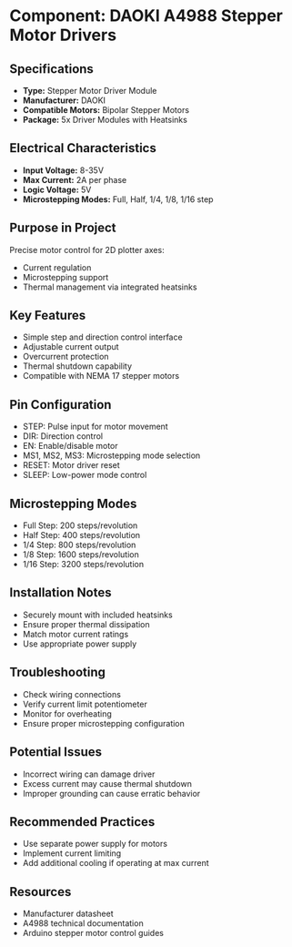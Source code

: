 # Component: DAOKI A4988 Stepper Motor Drivers

## Specifications
- **Type:** Stepper Motor Driver Module
- **Manufacturer:** DAOKI
- **Compatible Motors:** Bipolar Stepper Motors
- **Package:** 5x Driver Modules with Heatsinks

## Electrical Characteristics
- **Input Voltage:** 8-35V
- **Max Current:** 2A per phase
- **Logic Voltage:** 5V
- **Microstepping Modes:** Full, Half, 1/4, 1/8, 1/16 step

## Purpose in Project
Precise motor control for 2D plotter axes:
- Current regulation
- Microstepping support
- Thermal management via integrated heatsinks

## Key Features
- Simple step and direction control interface
- Adjustable current output
- Overcurrent protection
- Thermal shutdown capability
- Compatible with NEMA 17 stepper motors

## Pin Configuration
- STEP: Pulse input for motor movement
- DIR: Direction control
- EN: Enable/disable motor
- MS1, MS2, MS3: Microstepping mode selection
- RESET: Motor driver reset
- SLEEP: Low-power mode control

## Microstepping Modes
- Full Step: 200 steps/revolution
- Half Step: 400 steps/revolution
- 1/4 Step: 800 steps/revolution
- 1/8 Step: 1600 steps/revolution
- 1/16 Step: 3200 steps/revolution

## Installation Notes
- Securely mount with included heatsinks
- Ensure proper thermal dissipation
- Match motor current ratings
- Use appropriate power supply

## Troubleshooting
- Check wiring connections
- Verify current limit potentiometer
- Monitor for overheating
- Ensure proper microstepping configuration

## Potential Issues
- Incorrect wiring can damage driver
- Excess current may cause thermal shutdown
- Improper grounding can cause erratic behavior

## Recommended Practices
- Use separate power supply for motors
- Implement current limiting
- Add additional cooling if operating at max current

## Resources
- Manufacturer datasheet
- A4988 technical documentation
- Arduino stepper motor control guides
